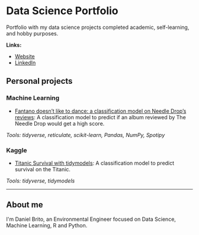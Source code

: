 # Data Science Portfolio

Portfolio with my data science projects completed academic, self-learning, and hobby purposes. 

**Links:**
* [Website](https://danielbrito.netlify.app/)
* [LinkedIn](https://www.linkedin.com/in/danieloliveiradebrito/)

## Personal projects
### Machine Learning

- [Fantano doesn’t like to dance: a classification model on Needle Drop’s reviews](https://danielbrito.netlify.app/post/2021-07-24-fantano-doesn-t-like-to-dance-a-classification-model-on-needle-drop-s-reviews/): A classification model to predict if an album reviewed by The Needle Drop would get a high score.

_Tools: tidyverse, reticulate, scikit-learn, Pandas, NumPy, Spotipy_

### Kaggle
- [Titanic Survival with tidymodels](https://www.kaggle.com/danielbrito/titanic-survival-with-tidymodels): A classification model to predict survival on the Titanic.

_Tools: tidyverse, tidymodels_

---

## About me

I'm Daniel Brito, an Environmental Engineer focused on Data Science, Machine Learning, R and Python.
